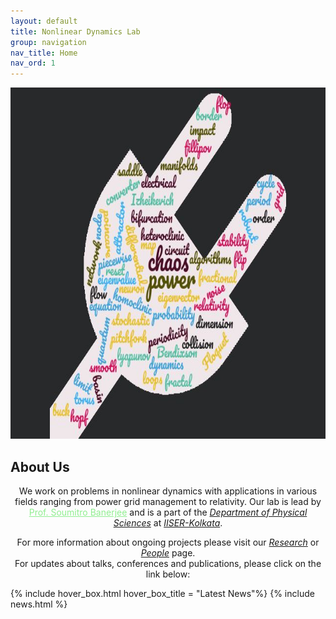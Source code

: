 ```yaml
---
layout: default
title: Nonlinear Dynamics Lab
group: navigation
nav_title: Home
nav_ord: 1
---
```


<!--Include the wordcloud image-->
<div style="text-align: center;"><u><strong><img src="images/wordcloud.jpg" style="width: 826px; height: 562px;"></strong></u>
</div>

<!--Introductory title and paragraph-->
<h2>About Us</h2>

<p class="par" style="text-align: center;"><span>We work on problems in nonlinear dynamics with applications in various fields ranging from power grid management to relativity. Our lab is lead by <a href="leader.html" style="color:#90EE90;">Prof. Soumitro Banerjee</a> and is a part of the <a target="_blank" title="dps-iiserkol" href="https://physics.iiserkol.ac.in/"><em>Department of Physical Sciences</em></a> at <a target="_blank" href="http://www.iiserkol.ac.in/"><em>IISER-Kolkata</em></a>.<br></span>
</p>

<p style="text-align: center;" class="par">
    <span>For more information about ongoing projects please visit our <a href="research.html"><em>Research</em></a> or <a href="leader.html"><em>People</em></a> page.<br> For updates about talks, conferences and publications, please click on the link below: 
    </span>
</p>

<!--Create hover box with news items-->
{% include hover_box.html hover_box_title = "Latest News"%}
{% include news.html %}